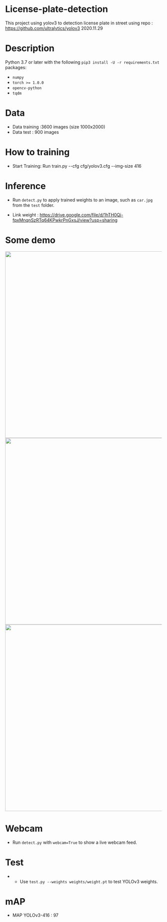 # License-plate-detection
This project using yolov3  to detection license plate in street using repo : https://github.com/ultralytics/yolov3
2020.11.29
# Description 
Python 3.7 or later with the following `pip3 install -U -r requirements.txt` packages:

- `numpy`
- `torch >= 1.0.0`
- `opencv-python`
- `tqdm`
# Data
- Data training :3600 images (size 1000x2000) 
- Data test :  900 images
# How to training 
- Start Training: Run train.py --cfg cfg/yolov3.cfg --img-size 416
# Inference

- Run `detect.py` to apply trained weights to an image, such as `car.jpg` from the `test` folder.

- Link weight  : https://drive.google.com/file/d/1hTH0Qj-fpxMnqnSzRTq64KPwkrPnGxsJ/view?usp=sharing

# Some demo
<img src="https://github.com/ThorPham/License-plate-detection/blob/master/output/image_15.png" width="600">
<img src="https://github.com/ThorPham/License-plate-detection/blob/master/output/image_843.png" width="600">
<img src="https://github.com/ThorPham/License-plate-detection/blob/master/output/image_823.png" width="600">

# Webcam

- Run `detect.py` with `webcam=True` to show a live webcam feed.

# Test
- - Use `test.py --weights weights/weight.pt` to test YOLOv3 weights.
# mAP
- MAP YOLOv3-416 : 97

